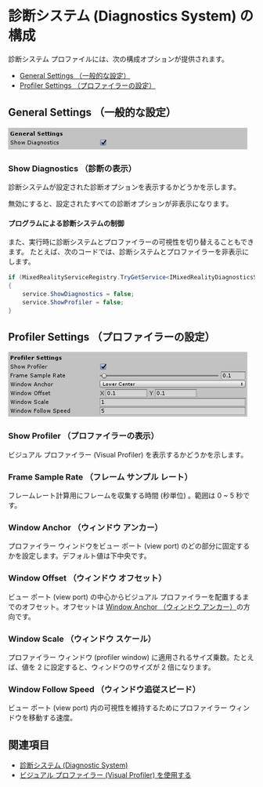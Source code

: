 # 診断システム (Diagnostics System) の構成

診断システム プロファイルには、次の構成オプションが提供されます。
- [General Settings （一般的な設定）](#general-settings-一般的な設定)
- [Profiler Settings （プロファイラーの設定）](#profiler-settings-プロファイラーの設定)

## General Settings （一般的な設定）

![診断の一般的な設定](../../Documentation/Images/Diagnostics/DiagnosticsGeneralSettings.png)

### Show Diagnostics （診断の表示）

診断システムが設定された診断オプションを表示するかどうかを示します。

無効にすると、設定されたすべての診断オプションが非表示になります。

#### プログラムによる診断システムの制御

また、実行時に診断システムとプロファイラーの可視性を切り替えることもできます。
たとえば、次のコードでは、診断システムとプロファイラーを非表示にします。

```C#
if (MixedRealityServiceRegistry.TryGetService<IMixedRealityDiagnosticsSystem>(out var service))
{
    service.ShowDiagnostics = false;
    service.ShowProfiler = false;
}
```

## Profiler Settings （プロファイラーの設定）

![診断プロファイラーの設定](../../Documentation/Images/Diagnostics/DiagnosticsProfilerSettings.png)

### Show Profiler （プロファイラーの表示）

ビジュアル プロファイラー (Visual Profiler) を表示するかどうかを示します。

### Frame Sample Rate （フレーム サンプル レート）

フレームレート計算用にフレームを収集する時間 (秒単位) 。範囲は 0 ~ 5 秒です。

### Window Anchor （ウィンドウ アンカー）

プロファイラー ウィンドウをビュー ポート (view port) のどの部分に固定するかを設定します。デフォルト値は下中央です。

### Window Offset （ウィンドウ オフセット）

ビュー ポート (view port) の中心からビジュアル プロファイラーを配置するまでのオフセット。オフセットは [Window Anchor （ウィンドウ アンカー）](#window-anchor-ウィンドウ-アンカー)の方向です。

### Window Scale （ウィンドウ スケール）

プロファイラー ウィンドウ (profiler window) に適用されるサイズ乗数。たとえば、値を 2 に設定すると、ウィンドウのサイズが 2 倍になります。

### Window Follow Speed （ウィンドウ追従スピード）

ビュー ポート (view port) 内の可視性を維持するためにプロファイラー ウィンドウを移動する速度。

## 関連項目

- [診断システム (Diagnostic System)](DiagnosticsSystemGettingStarted.md)
- [ビジュアル プロファイラー (Visual Profiler) を使用する](UsingVisualProfiler.md)

